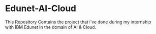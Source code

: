 # Edunet-AI-Cloud
This Repository Contains the project that i've done during my internship with IBM Edunet in the domain of AI &amp; Cloud.

